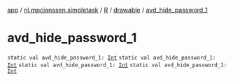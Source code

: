 [app](../../../index.md) / [nl.mpcjanssen.simpletask](../../index.md) / [R](../index.md) / [drawable](index.md) / [avd_hide_password_1](.)

# avd_hide_password_1

`static val avd_hide_password_1: `[`Int`](https://kotlinlang.org/api/latest/jvm/stdlib/kotlin/-int/index.html)
`static val avd_hide_password_1: `[`Int`](https://kotlinlang.org/api/latest/jvm/stdlib/kotlin/-int/index.html)
`static val avd_hide_password_1: `[`Int`](https://kotlinlang.org/api/latest/jvm/stdlib/kotlin/-int/index.html)
`static val avd_hide_password_1: `[`Int`](https://kotlinlang.org/api/latest/jvm/stdlib/kotlin/-int/index.html)